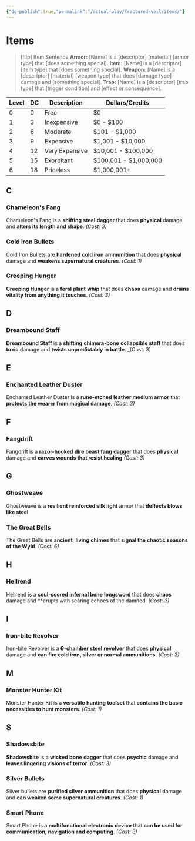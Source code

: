 ```yaml
---
{"dg-publish":true,"permalink":"/actual-play/fractured-veil/items/"}
---
```


# Items

> [!tip] Item Sentence
> **Armor:** \[Name] is a \[descriptor] \[material] \[armor type] that \[does something special].
> **Item:** \[Name] is a \[descriptor] \[item type] that \[does something special].
> **Weapon:** \[Name] is a \[descriptor] \[material] \[weapon type] that does \[damage type] damage and \[something special].
> **Trap:** \[Name] is a \[descriptor] \[trap type] that \[trigger condition] and \[effect or consequence].

| Level | DC  | Description    | Dollars/Credits       |
| ----- | --- | -------------- | --------------------- |
| 0     | 0   | Free           | $0                    |
| 1     | 3   | Inexpensive    | $0 - $100             |
| 2     | 6   | Moderate       | $101 - $1,000         |
| 3     | 9   | Expensive      | $1,001 - $10,000      |
| 4     | 12  | Very Expensive | $10,001 - $100,000    |
| 5     | 15  | Exorbitant     | $100,001 - $1,000,000 |
| 6     | 18  | Priceless      | $1,000,001+           

## C

### Chameleon's Fang
Chameleon's Fang is a **shifting** **steel** **dagger** that does **physical** damage and **alters its length and shape**. _(Cost: 3)_

### Cold Iron Bullets
Cold Iron Bullets are **hardened** **cold iron** **ammunition** that does **physical** damage and **weakens supernatural creatures**. _(Cost: 1)_

### Creeping Hunger
**Creeping Hunger** is a **feral** **plant** **whip** that does **chaos** damage and **drains vitality from anything it touches**. _(Cost: 3)_

## D

### Dreambound Staff
**Dreambound Staff** is a **shifting** **chimera-bone** **collapsible staff** that does **toxic** damage and **twists unpredictably in battle**. _(Cost: 3)

## E

### Enchanted Leather Duster
Enchanted Leather Duster is a **rune-etched** **leather** **medium armor** that **protects the wearer from magical damage**. _(Cost: 3)_

## F

### Fangdrift
Fangdrift is a **razor-hooked** **dire beast fang** **dagger** that does **physical** damage and **carves wounds that resist healing** _(Cost: 3)_

## G

### Ghostweave
Ghostweave is a **resilient** **reinforced silk** **light** armor that **deflects blows like steel**

### The Great Bells
The Great Bells are **ancient**, **living** **chimes** that **signal the chaotic seasons of the Wyld**. _(Cost: 6)_

## H

### Hellrend
Hellrend is a **soul-scored** **infernal bone** **longsword** that does **chaos** damage and **erupts with searing echoes of the damned. _(Cost: 3)_

## I

### Iron-bite Revolver
Iron-bite Revolver is a **6-chamber** **steel** **revolver** that does **physical** damage and **can fire cold iron, silver or normal ammunitions**. _(Cost: 3)_

## M

### Monster Hunter Kit
Monster Hunter Kit is a **versatile** **hunting** **toolset** that **contains the basic necessities to hunt monsters**.
_(Cost: 1)_

## S

### Shadowsbite
**Shadowsbite** is a **wicked** **bone** **dagger** that does **psychic** damage and **leaves lingering visions of terror**. _(Cost: 3)_

### Silver Bullets
Silver bullets are **purified** **silver** **ammunition** that does **physical** damage and **can weaken some supernatural creatures**. _(Cost: 1)_

### Smart Phone
Smart Phone is a **multifunctional** **electronic** **device** that **can be used for communication, navigation and computing**. _(Cost: 3)_
